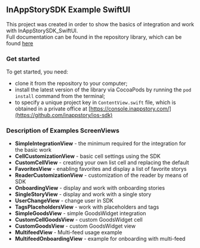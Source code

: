 ## InAppStorySDK Example SwiftUI

This project was created in order to show the basics of integration and work with InAppStorySDK_SwiftUI.  
Full documentation can be found in the repository library, which can be found [here](https://github.com/inappstory/ios-sdk/blob/SwiftUI/README.md)

### Get started
To get started, you need:  

- clone it from the repository to your computer;  
- install the latest version of the library via CocoaPods by running the `pod install` command from the terminal;  
- to specify a unique project key in `ContentView.swift` file, which is obtained in a private office at [https://console.inappstory.com/](https://github.com/inappstory/ios-sdk)  

### Description of Examples ScreenViews

- **SimpleIntegrationView** - the minimum required for the integration for the basic work  
- **CellCustomizationView** - basic cell settings using the SDK  
- **CustomCellView** - creating your own list cell and replacing the default
- **FavoritesView** - enabling favorites and display a list of favorite storys
- **ReaderCustomizationView** - customization of the reader by means of SDK
- **OnboardingView** - display and work with onboarding stories
- **SingleStoryView** - display and work with a single story
- **UserChangeView** - change user in SDK
- **TagsPlaceholdersView** - work with placeholders and tags
- **SimpleGoodsView** - simple GoodsWidget integration
- **CustomCellGoodsView** - custom GoodsWidget cell
- **CustomGoodsView** - custom GoodsWidget view
- **MultifeedView** - Multi-feed usage example
- **MultifeedOnboardingView** - example for onboarding with multi-feed